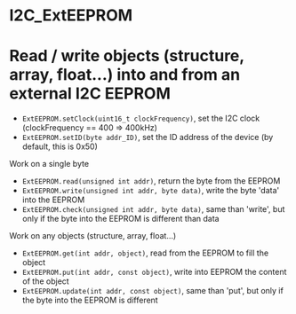 # I2C_ExtEEPROM
Read / write objects (structure, array, float...) into and from an external I2C EEPROM
=============================================
 - `ExtEEPROM.setClock(uint16_t clockFrequency)`, set the I2C clock (clockFrequency == 400 => 400kHz)
 - `ExtEEPROM.setID(byte addr_ID)`, set the ID address of the device (by default, this is 0x50)
 
Work on a single byte
 - `ExtEEPROM.read(unsigned int addr)`, return the byte from the EEPROM
 - `ExtEEPROM.write(unsigned int addr, byte data)`, write the byte 'data' into the EEPROM
 - `ExtEEPROM.check(unsigned int addr, byte data)`, same than 'write', but only if the byte into the EEPROM is different than data
 
Work on any objects (structure, array, float...)
 - `ExtEEPROM.get(int addr, object)`, read from the EEPROM to fill the object
 - `ExtEEPROM.put(int addr, const object)`, write into EEPROM the content of the object
 - `ExtEEPROM.update(int addr, const object)`, same than 'put', but only if the byte into the EEPROM is different
